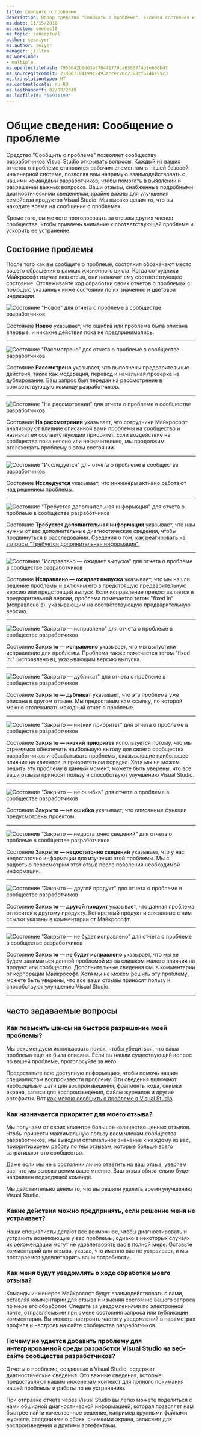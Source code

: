 ```yaml
---
title: Сообщите о проблеме
description: Обзор средства "Сообщить о проблеме", включая состояния и определения проблем
ms.date: 11/15/2018
ms.custom: seodec18
ms.topic: conceptual
author: seaniyer
ms.author: seiyer
manager: jillfra
ms.workload:
- multiple
ms.openlocfilehash: f955642b0dd3a3784f1779ca65967f4b1e606bd7
ms.sourcegitcommit: 21d667104199c2493accec20c2388cf674b195c3
ms.translationtype: HT
ms.contentlocale: ru-RU
ms.lasthandoff: 02/08/2019
ms.locfileid: "55911199"
---
```

# <a name="overview-report-a-problem"></a>Общие сведения: Сообщение о проблеме

Средство "Сообщить о проблеме" позволяет сообществу разработчиков Visual Studio открывать вопросы. Каждый из ваших отчетов о проблеме становится рабочим элементом в нашей базовой инженерной системе, позволяя вам напрямую взаимодействовать с нашими командами разработчиков, чтобы помогать в выявлении и разрешении важных вопросов. Ваши отзывы, снабженные подробными диагностическими сведениями, крайне важны для улучшения семейства продуктов Visual Studio. Мы высоко ценим то, что вы находите время на сообщение о проблемах.

Кроме того, вы можете проголосовать за отзывы других членов сообщества, чтобы привлечь внимание к соответствующей проблеме и ускорить ее устранение.

## <a name="problem-status"></a>Состояние проблемы

После того как вы сообщите о проблеме, состояния обозначают место вашего обращения в рамках жизненного цикла. Когда сотрудники Майкрософт изучат ваш отзыв, они назначат ему соответствующее состояние.  Отслеживайте ход обработки своих отчетов о проблемах с помощью указанных ниже состояний по их значению и цветовой индикации.

![Состояние "Новое" для отчета о проблеме в сообществе разработчиков](../ide/media/ProblemStates/New.jpg)

Состояние **Новое** указывает, что ошибка или проблема была описана впервые, и никакие действия пока не предпринимались.

- - -

![Состояние "Рассмотрено" для отчета о проблеме в сообществе разработчиков](../ide/media/ProblemStates/Triaged.jpg)

Состояние **Рассмотрено** указывает, что выполнены предварительные действия, такие как модерация, перевод и начальная проверка на дублирование. Ваш запрос был передан на рассмотрение в соответствующую команду разработчиков.

- - -

![Состояние "На рассмотрении" для отчета о проблеме в сообществе разработчиков](../ide/media/ProblemStates/UnderConsideration.jpg)

Состояние **На рассмотрении** указывает, что сотрудники Майкрософт анализируют влияние описанной вами проблемы на сообщество и назначат ей соответствующий приоритет. Если воздействие на сообщества пока неясно или незначительно, мы продолжим отслеживать проблему в этом состоянии.

- - -

![Состояние "Исследуется" для отчета о проблеме в сообществе разработчиков](../ide/media/ProblemStates/UnderInvestigation.jpg)

Состояние **Исследуется** указывает, что инженеры активно работают над решением проблемы.

- - -

![Состояние "Требуется дополнительная информация" для отчета о проблеме в сообществе разработчиков](../ide/media/ProblemStates/NeedMoreInfo.jpg)

Состояние **Требуется дополнительная информация** указывает, что нам нужны от вас дополнительные диагностические сведения, чтобы продвинуться в расследовании.  [Сведения о том, как реагировать на запросы "Требуется дополнительная информация".](./how-to-report-a-problem-with-visual-studio-2017.md#when-further-information-is-needed-need-more-info)

- - -

![Состояние "Исправлено — ожидает выпуска" для отчета о проблеме в сообществе разработчиков](../ide/media/ProblemStates/FixedPendingRelease.jpg)

Состояние **Исправлено — ожидает выпуска** указывает, что мы нашли решение проблемы и включим его в предстоящую предварительную версию или предстоящий выпуск.  Если исправление предоставляется в предварительной версии, проблема помечается тегом "fixed in" (исправлено в), указывающим на соответствующую предварительную версию.

- - -

![Состояние "Закрыто — исправлено" для отчета о проблеме в сообществе разработчиков](../ide/media/ProblemStates/ClosedFixed.jpg)

Состояние **Закрыто — исправлено** указывает, что мы выпустили исправление для проблемы. Проблема также помечается тегом "fixed in:" (исправлено в), указывающим версию выпуска.

- - -

![Состояние "Закрыто — дубликат" для отчета о проблеме в сообществе разработчиков](../ide/media/ProblemStates/ClosedDuplicate.jpg)

Состояние **Закрыто — дубликат** указывает, что эта проблема уже описана в другом отзыве. Мы предоставим вам ссылку, по которой можно отслеживать исходный отчет о проблеме.

- - -

![Состояние "Закрыто — низкий приоритет" для отчета о проблеме в сообществе разработчиков](../ide/media/ProblemStates/ClosedLowerPriority.jpg)

Состояние **Закрыто — низкий приоритет** используется потому, что мы стремимся обеспечить наибольшую выгоду для своего сообщества разработчиков и обрабатывать проблемы, оказывающие наибольшее влияние на клиентов, в приоритетном порядке. Хотя мы не можем решить эту проблему в данный момент, можете быть уверены, что все ваши отзывы приносят пользу и способствуют улучшению Visual Studio.

- - -

![Состояние "Закрыто — не ошибка" для отчета о проблеме в сообществе разработчиков](../ide/media/ProblemStates/ClosedNotaBug.jpg)

Состояние **Закрыто — не ошибка** указывает, что описанные функции предусмотрены проектом.

- - -

![Состояние "Закрыто — недостаточно сведений" для отчета о проблеме в сообществе разработчиков](../ide/media/ProblemStates/ClosedNotEnoughInfo.jpg)

Состояние **Закрыто — недостаточно сведений** указывает, что у нас недостаточно информации для изучения этой проблемы. Мы с радостью пересмотрим этот отзыв после появления необходимой информации.

- - -

![Состояние "Закрыто — другой продукт" для отчета о проблеме в сообществе разработчиков](../ide/media/ProblemStates/ClosedOtherProduct.jpg)

Состояние **Закрыто — другой продукт** указывает, что данная проблема относится к другому продукту. Конкретный продукт и связанные с ним ссылки указаны в комментарии от Майкрософт.

- - -

![Состояние "Закрыто — не будет исправлено" для отчета о проблеме в сообществе разработчиков](../ide/media/ProblemStates/ClosedWontFix.jpg)

Состояние **Закрыто — не будет исправлено** указывает, что мы не будем заниматься данной проблемой из-за слишком малого влияния на продукт или сообщество. Дополнительные сведения см. в комментарии от корпорации Майкрософт.  Хотя мы не можем решить эту проблему, можете быть уверены, что все ваши отзывы приносят пользу и способствуют улучшению Visual Studio.

- - -

## <a name="faq"></a>часто задаваемые вопросы

### <a name="how-can-i-increase-the-chance-of-my-problem-getting-resolved-quickly"></a>Как повысить шансы на быстрое разрешение моей проблемы?

Мы рекомендуем использовать поиск, чтобы убедиться, что ваша проблема еще не была описана. Если вы нашли существующий вопрос по вашей проблеме, проголосуйте за него.

 Предоставьте всю доступную информацию, чтобы помочь нашим специалистам воспроизвести проблему.  Эти сведения включают необходимые шаги для воспроизведения, фрагменты кода, снимки экрана, записи для воспроизведения, файлы журналов и другие артефакты.  Вот [как можно сообщить о проблеме в Visual Studio](./how-to-report-a-problem-with-visual-studio-2017.md).

### <a name="how-is-my-feedback-prioritized"></a>Как назначается приоритет для моего отзыва?

Мы получаем от своих клиентов большое количество ценных отзывов. Чтобы принести максимальную пользу всем членам сообщества разработчиков, мы выводим оптимальное значение к каждому из вас, приоритизируем работу по тем отзывам, которые больше всего затрагивают это сообщество.

Даже если мы не в состоянии лично ответить на ваш отзыв, уверяем вас, что мы высоко ценим ваше мнение. Ваш отзыв обязательно будет направлен подходящей команде.

Мы действительно ценим то, что вы решили уделить время улучшению Visual Studio.

### <a name="what-actions-can-i-take-if-im-not-satisfied-with-the-resolution"></a>Какие действия можно предпринять, если решение меня не устраивает?

Наши специалисты делают все возможное, чтобы диагностировать и устранить возникающие у вас проблемы, однако в некоторых случаях их рекомендации могут не удовлетворять вас в полной мере. Оставьте комментарий для отзыва, указав, что именно вас не устраивает, и мы постараемся удовлетворить ваши потребности.

### <a name="how-will-i-get-notified-of-progress-on-my-feedback"></a>Как меня будут уведомлять о ходе обработки моего отзыва?

Команды инженеров Майкрософт будут взаимодействовать с вами, оставляя комментарии для отзыва и изменяя состояние вашего запроса по мере его обработки. Следите за уведомлениями по электронной почте, отправляемыми при смене состояния запроса или публикации комментария.  Вы можете настроить частоту уведомлений в параметрах профиля и настроек на сайте сообщества разработчиков.

### <a name="why-cant-i-add-a-problem-for-visual-studio-ide-on-the-developer-community-website"></a>Почему не удается добавить проблему для интегрированной среды разработки Visual Studio на веб-сайте сообщества разработчиков?

Отчеты о проблеме, созданные в Visual Studio, содержат диагностические сведения. Это важные сведения, которые предоставляют нашим инженерам контекст для полного понимания вашей проблемы и работы по ее устранению.

При отправке отчета через Visual Studio вы легко можете поделиться с нами обширной диагностической информацией, которая позволяет нам быстрее найти качественное решение, например крупными файлами журнала, сведениями о сбоях, снимками экрана, записями для воспроизведения и другими артефактами.